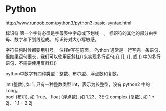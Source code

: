 # Python

http://www.runoob.com/python3/python3-basic-syntax.html

标识符
第一个字符必须是字母表中字母或下划线 _ 。
标识符的其他的部分由字母、数字和下划线组成。
标识符对大小写敏感。

字符任何时候都要用引号。
注释#写在前面。
Python 通常是一行写完一条语句，但如果语句很长，我们可以使用反斜杠(\)来实现多行语句;在 [], {}, 或 () 中的多行语句，不需要使用反斜杠(\)

python中数字有四种类型：整数、布尔型、浮点数和复数。

int (整数), 如 1, 只有一种整数类型 int，表示为长整型，没有 python2 中的 Long。
</br>bool (布尔), 如 True。
float (浮点数), 如 1.23、3E-2
complex (复数), 如 1 + 2j、 1.1 + 2.2j
